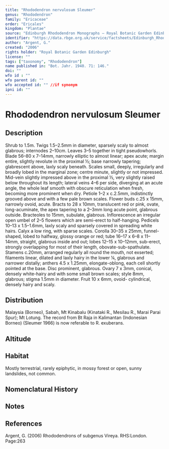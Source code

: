 ```yaml
---
title: "Rhododendron nervulosum Sleumer"
genus: "Rhododendron"
family: "Ericaceae"
order: "Ericales"
kingdom: "Plantae"
source: "Edinburgh Rhododendron Monographs – Royal Botanic Garden Edinburgh"
identifier: "https://data.rbge.org.uk/service/factsheets/Edinburgh_Rhododendron_Monographs.xhtml"
author: "Argent, G."
created: "2006"
rights holder: "Royal Botanic Garden Edinburgh"
license: ""
tags: ["taxonomy", "Rhododendron"]
name published in: "Bot. Jahr. 1940. 71: 146."
doi: ""
wfo id : ""
wfo parent id: ""
wfo accepted id: "" //if synonym                      
ipni id: ""
---
```


                       

# Rhododendron nervulosum Sleumer

## Description
Shrub to 1.5m. Twigs 1.5–2.5mm in diameter, sparsely scaly to almost glabrous; internodes 2–10cm. Leaves 3–5 together in tight pseudowhorls. Blade 56–80 x 7–14mm, narrowly elliptic to almost linear; apex acute; margin entire, slightly revolute in the proximal ½; base narrowly tapering; glabrescent above, laxly scaly beneath. Scales small, deeply, irregularly and broadly lobed in the marginal zone; centre minute, slightly or not impressed. Mid-vein slightly impressed above in the proximal ½, very slightly raised below throughout its length; lateral veins 4–6 per side, diverging at an acute angle, the whole leaf smooth with obscure reticulation when fresh, becoming more prominent when dry. Petiole 1–2 x c.2.5mm, indistinctly grooved above and with a few pale brown scales. Flower buds c.25 x 15mm, narrowly ovoid, acute. Bracts to 28 x 10mm, translucent red or pink, ovate, long-acuminate, the apex tapering to a 2–3mm long acute point, glabrous outside. Bracteoles to 15mm, subulate, glabrous. Inflorescence an irregular open umbel of 2–5 flowers which are semi-erect to half-hanging. Pedicels 10–13 x 1.5–1.6mm, laxly scaly and sparsely covered in spreading white hairs. Calyx a low ring, with sparse scales. Corolla 30–35 x 25mm, funnel-shaped, lobed to halfway, glossy orange or red; tube 16–17 x 6–8 x 11–14mm, straight, glabrous inside and out; lobes 12–15 x 10–12mm, sub-erect, strongly overlapping for most of their length, obovate-sub-spathulate. Stamens c.20mm, arranged regu­larly all round the mouth, not exserted; filaments linear, dilated and laxly hairy in the lower ¼, glabrous and narrower distally; anthers 4.5 x 1.25mm, elongate-oblong, each cell shortly pointed at the base. Disc prominent, glabrous. Ovary 7 x 3mm, conical, densely white-hairy and with some small brown scales; style 8mm, glabrous; stigma 1.5mm in diameter. Fruit 10 x 6mm, ovoid- cylindrical, densely hairy and scaly.

## Distribution
Malaysia (Borneo), Sabah, Mt Kinabalu (Kinataki R., Mesilau R., Marai Parai Spur); Mt Lotung. The record from Bt Raja in Kalimantan (Indonesian Borneo) (Sleumer 1966) is now referable to R. exuberans.

## Altitude


## Habitat
Mostly terrestrial, rarely epiphytic, in mossy forest or open, sunny landslides, not common.

## Nomenclatural History

                       
## Notes


## References

Argent, G. (2006) Rhododendrons of subgenus Vireya. RHS:London. Page:263
